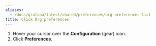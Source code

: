 ```yaml
---
aliases:
  - /docs/grafana/latest/shared/preferences/org-preferences-list
title: Click Org preferences
---
```


1. Hover your cursor over the **Configuration** (gear) icon.
1. Click **Preferences**.
